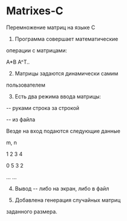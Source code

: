 # Matrixes-C
Перемножение матриц на языке C

1. Программа совершает математические

операции с матрицами:

A*B A^T..

2. Матрицы задаются динамически самим

пользователем

3. Есть два режима ввода матрицы:

-- руками строка за строкой

-- из файла

Везде на вход подаются следующие данные

m, n

1 2 3 4

0 5 3 2

... ...

4. Вывод -- либо на экран, либо в файл

5. Добавлена генерация случайных матриц

заданного размера.
